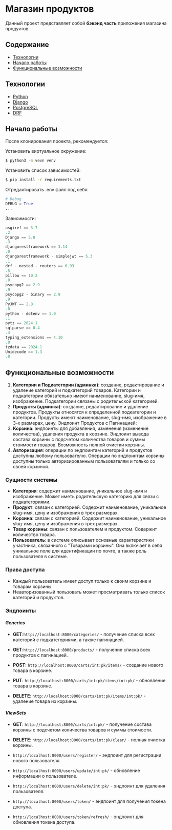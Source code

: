 # Магазин продуктов

Данный проект представляет собой **бэкэнд часть** приложения магазина продуктов.

## Содержание

- [Технологии](#технологии)
- [Начало работы](#начало-работы)
- [Функциональные возможности](#функциональные-возможности)

## Технологии

- [Python](https://www.python.org/)
- [Django](https://www.djangoproject.com/)
- [PostgreSQL](https://www.postgresql.org/)
- [DRF](https://www.django-rest-framework.org/)

## Начало работы

После клонирования проекта, рекомендуется:

Установить виртуальное окружение:

```sh
$ python3 -m vevn venv
```

Установить список зависимостей:

```sh
$ pip install -r requirements.txt
```

Отредактировать .env файл под себя:

```python
# Debug
DEBUG = True
...
```

Зависимости:

```python
asgiref == 3.7
.2
Django == 5.0
.3
djangorestframework == 3.14
.0
djangorestframework - simplejwt == 5.3
.1
drf - nested - routers == 0.93
.5
pillow == 10.2
.0
psycopg2 == 2.9
.9
psycopg2 - binary == 2.9
.9
PyJWT == 2.8
.0
python - dotenv == 1.0
.1
pytz == 2024.1
sqlparse == 0.4
.4
typing_extensions == 4.10
.0
tzdata == 2024.1
Unidecode == 1.3
.8
```

## Функциональные возможности

1. **Категории и Подкатегории (админка)**:
   создание, редактирование и удаление категорий и подкатегорий товаров.
   Категории и подкатегории обязательно имеют наименование, slug-имя, изображение.
   Подкатегории связаны с родительской категорией.
2. **Продукты (админка)**:
   создание, редактирование и удаление продуктов.
   Продукты относятся к определенной подкатегории и категории.
   Продукты имеют наименование, slug-имя, изображение в 3-х размерах, цену.
   Эндпоинт Продуктов с Пагинацией:
3. **Корзина**:
   эндпоинты для добавления, изменения (изменение количества), удаления продукта в корзине.
   Эндпоинт вывода состава корзины с подсчетом количества товаров и суммы стоимости товаров.
   Возможность полной очистки корзины.
4. **Авторизация**:
   операции по эндпоинтам категорий и продуктов доступны любому пользователю.
   Операции по эндпоинтам корзины доступны только авторизированным пользователям и только со своей корзиной.

### Сущности системы

* **Категория**: содержит наименование, уникальное slug-имя и изображение.
  Может иметь родительскую категорию для связи с подкатегориями.
* **Продукт**: связан с категорией.
  Содержит наименование, уникальное slug-имя, цену и изображения в трех размерах.
* **Корзина**: связан с категорией.
  Содержит наименование, уникальное slug-имя, цену и изображения в трех размерах.
* **Товар корзины**: связан с пользователем и продуктом.
  Содержит количество товара.
* **Пользователь**: в системе описывает основные характеристики участника, связанного с "Товарами корзины". Она включает
  в себя уникальное поле для идентификации по почте, а также роль пользователя в системе.

### Права доступа

* Каждый пользователь имеет доступ только к своим корзине и товарам корзины.
* Неавторизованный пользовать может просматривать только список категорий и продуктов.

### Эндпоинты

#### _Generics_

* **GET**:`http://localhost:8000/categories/` - получение списка всех категорий с подкатегориями, а также пагинацией.
* **GET**:`http://localhost:8000/products/` - получение списка всех продуктов с пагинацией.

* **POST**: `http://localhost:8000/carts/int:pk/items/` - создание нового товара в корзине.
* **PUT**: `http://localhost:8000/carts/int:pk/items/int:pk/` - обновление товара в корзине.
* **DELETE**: `http://localhost:8000/carts/int:pk/items/int:pk/` - удаление товара из корзины.

#### _ViewSets_

* **GET**: `http://localhost:8000/carts/int:pk/` - получение состава корзины с подсчетом количества товаров и суммы
  стоимости.
* **DELETE**: `http://localhost:8000/carts/int:pk/clear/` - полная очистка корзины.

* `http://localhost:8000/users/register/` - эндпоинт для регистрации нового пользователя.
* `http://localhost:8000/users/update/int:pk/` - обновление информации о пользователе.
* `http://localhost:8000/users/delete/int:pk/` - эндпоинт для удаления пользователя.
* `http://localhost:8000/users/token/` - эндпоинт для получения токена доступа.
* `http://localhost:8000/users/token/refresh/` - эндпоинт для обновления токена доступа.
